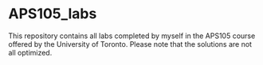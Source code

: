 # APS105_labs
This repository contains all labs completed by myself in the APS105 course offered by the University of Toronto. Please note that the solutions are not all optimized.
